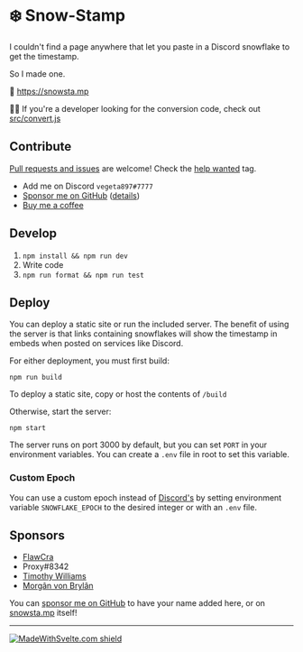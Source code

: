 # ❄️ Snow-Stamp

I couldn't find a page anywhere that let you paste in a Discord snowflake to get the timestamp.

So I made one.

🔗 https://snowsta.mp

👩‍💻 If you're a developer looking for the conversion code, check out [src/convert.js](src/convert.js)

## Contribute

[Pull requests and issues](CONTRIBUTING.md) are welcome! Check the [help wanted](https://github.com/vegeta897/snow-stamp/issues?q=is%3Aissue+is%3Aopen+label%3A%22help+wanted%22) tag.

- Add me on Discord `vegeta897#7777`
- [Sponsor me on GitHub](https://github.com/sponsors/vegeta897) ([details](#sponsors))
- [Buy me a coffee](https://www.buymeacoffee.com/vegeta897)

## Develop

1. `npm install && npm run dev`
2. Write code
3. `npm run format && npm run test`

## Deploy

You can deploy a static site or run the included server. The benefit of using the server is that links containing snowflakes will show the timestamp in embeds when posted on services like Discord.

For either deployment, you must first build:

`npm run build`

To deploy a static site, copy or host the contents of `/build`

Otherwise, start the server:

`npm start`

The server runs on port 3000 by default, but you can set `PORT` in your environment variables. You can create a `.env` file in root to set this variable.

### Custom Epoch

You can use a custom epoch instead of [Discord's](https://discord.com/developers/docs/reference#snowflakes) by setting environment variable `SNOWFLAKE_EPOCH` to the desired integer or with an `.env` file.

## Sponsors

- [FlawCra](https://github.com/FlawCra)
- Proxy#8342
- [Timothy Williams](https://github.com/Cowlephant)
- [Morgân von Brylân](https://github.com/GlanVonBrylan)

You can [sponsor me on GitHub](https://github.com/sponsors/vegeta897) to have your name added here, or on [snowsta.mp](https://snowsta.mp) itself!

---

[![MadeWithSvelte.com shield](https://madewithsvelte.com/storage/repo-shields/3155-shield.svg)](https://madewithsvelte.com/p/snow-stamp/shield-link)
